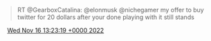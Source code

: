 > RT @GearboxCatalina: @elonmusk @nichegamer my offer to buy twitter for 20 dollars after your done playing with it still stands

<img src="../../media/tweet.ico" width="12" /> [Wed Nov 16 13:23:19 +0000 2022](https://twitter.com/DromerDenker/status/1592870934721200128)